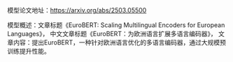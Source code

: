 模型论文地址：https://arxiv.org/abs/2503.05500

模型概述：文章标题《EuroBERT: Scaling Multilingual Encoders for European Languages》，
中文文章标题《EuroBERT：为欧洲语言扩展多语言编码器》，
文章内容：提出EuroBERT，一种针对欧洲语言优化的多语言编码器，通过大规模预训练提升性能。
